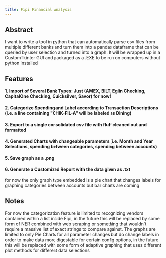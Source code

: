 ```yaml
---
title: Fipi Financial Analysis
---
```


## Abstract

I want to write a tool in python that can automatically parse csv files from multiple different
banks and turn them into a pandas dataframe that can be queried by user selection and turned
into a graph. It will be wrapped up in a CustomTkinter GUI and packaged as a .EXE to be run on 
computers without python installed

## Features

#### 1. Import of Several Bank Types: Just (AMEX, BILT, Eglin Checking, CapitalOne Checking, Quicksilver, Savor) for now!

#### 2. Categorize Spending and Label according to Transaction Descriptions (i.e. a line containing "CHIK-FIL-A" will be labeled as Dining)

#### 3. Export to a single consolidated csv file with fluff cleaned out and formatted

#### 4. Generated Charts with changeable parameters (i.e. Month and Year Selections, spending between categories, spending between accounts)

#### 5. Save graph as a .png

#### 6. Generate a Customized Report with the data given as .txt

for now the only graph type embedded is a pie chart that changes labels for graphing categories between accounts but bar charts are coming

## Notes

For now the categorization feature is limited to recognizing vendors contained within a list inside Fipi, in the future this will be replaced by some form of NER combined with web scraping or something that wouldn't require a massive list of exact strings to compare against. The graphs are limited to only Pie Charts for all parameter changes but do change labels in order to make data more digestable for certain config options, in the future this will be replaced with 
some form of adaptive graphing that uses different plot methods for different data selections
